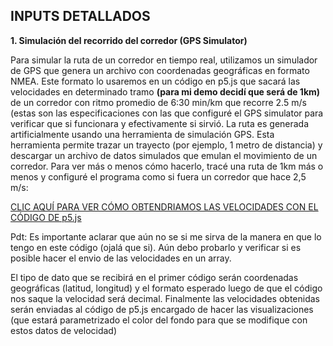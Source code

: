 INPUTS DETALLADOS
-

**1. Simulación del recorrido  del corredor (GPS Simulator)**

Para simular la ruta de un corredor en tiempo real, utilizamos un simulador de GPS que genera un archivo con coordenadas geográficas en formato NMEA. Este formato lo usaremos en un código en p5.js que sacará  las velocidades en determinado tramo **(para mi demo decidí que será de 1km)** de un corredor con ritmo promedio de 6:30 min/km que recorre 2.5 m/s (estas son las especificaciones con las que configuré el GPS simulator para verificar que si funcionara y efectivamente si sirvió. La ruta es generada artificialmente usando una herramienta de simulación GPS. Esta herramienta permite trazar un trayecto (por ejemplo, 1 metro de distancia) y descargar un archivo de datos simulados que emulan el movimiento de un corredor. 
Para ver más o menos cómo hacerlo, tracé una ruta de 1km más o menos y configuré el programa como si fuera un corredor que hace 2,5 m/s: 



[CLIC AQUÍ PARA VER CÓMO OBTENDRIAMOS LAS VELOCIDADES CON EL CÓDIGO DE p5.js](https://editor.p5js.org/manuuuu15281/sketches/OfDxS9mYy)

Pdt: Es importante aclarar que aún no se si me sirva de la manera en que lo tengo en este código (ojalá que si). Aún debo probarlo y verificar si es posible hacer el envio de las velocidades en un array.

El tipo de dato que se recibirá en el primer código serán coordenadas geográficas (latitud, longitud) y el formato esperado luego de que el código nos saque la velocidad será decimal. Finalmente las velocidades obtenidas serán enviadas al código de p5.js encargado de hacer las visualizaciones (que estará parametrizado el color del fondo para que se modifique con estos datos de velocidad) 


